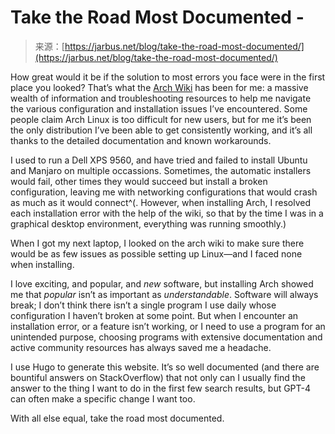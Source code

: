<!--yml
category: 未分类
date: 2024-05-27 15:19:16
-->

# Take the Road Most Documented -

> 来源：[https://jarbus.net/blog/take-the-road-most-documented/](https://jarbus.net/blog/take-the-road-most-documented/)

How great would it be if the solution to most errors you face were in the first place you looked? That’s what the [Arch Wiki](https://wiki.archlinux.org/) has been for me: a massive wealth of information and troubleshooting resources to help me navigate the various configuration and installation issues I’ve encountered. Some people claim Arch Linux is too difficult for new users, but for me it’s been the only distribution I’ve been able to get consistently working, and it’s all thanks to the detailed documentation and known workarounds.

I used to run a Dell XPS 9560, and have tried and failed to install Ubuntu and Manjaro on multiple occassions. Sometimes, the automatic installers would fail, other times they would succeed but install a broken configuration, leaving me with networking configurations that would crash as much as it would connect^(. However, when installing Arch, I resolved each installation error with the help of the wiki, so that by the time I was in a graphical desktop environment, everything was running smoothly.)

When I got my next laptop, I looked on the arch wiki to make sure there would be as few issues as possible setting up Linux—and I faced none when installing.

I love exciting, and popular, and *new* software, but installing Arch showed me that *popular* isn’t as important as *understandable*. Software will always break; I don’t think there isn’t a single program I use daily whose configuration I haven’t broken at some point. But when I encounter an installation error, or a feature isn’t working, or I need to use a program for an unintended purpose, choosing programs with extensive documentation and active community resources has always saved me a headache.

I use Hugo to generate this website. It’s so well documented (and there are bountiful answers on StackOverflow) that not only can I usually find the answer to the thing I want to do in the first few search results, but GPT-4 can often make a specific change I want too.

With all else equal, take the road most documented.